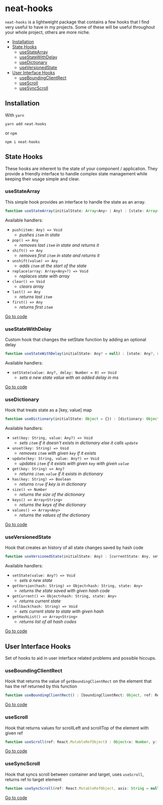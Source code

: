 # neat-hooks

`neat-hooks` is a lightweight package that contains a few hooks that I find very useful to have in my projects. Some of these will be useful throughout your whole project, others are more niche.

- [Installation](#installation)
- [State Hooks](#state-hooks)
  - [useStateArray](#usestatearray)
  - [useStateWithDelay](#usestatewithdelay)
  - [useDictionary](#usedictionary)
  - [useVersionedState](#useversionedstate)
- [User Interface Hooks](#user-interface-hooks)
  - [useBoundingClientRect](#useboundingclientrect)
  - [useScroll](#usescroll)
  - [useSyncScroll](#usesyncscroll)

## Installation

With `yarn`

```
yarn add neat-hooks
```

or `npm`

```
npm i neat-hooks
```

## State Hooks

These hooks are inherent to the state of your component / application. They provide a friendly interface to handle complex state management while keeping their usage simple and clear.

### useStateArray

This simple hook provides an interface to handle the state as an array.

```js
function useStateArray(initialState: Array<Any> | Any) : [state: Array<Any>, handlers: Object<Function>]
```

Available handlers:

- `push(item: Any) => Void`
  - _pushes `item` in state_
- `pop() => Any`
  - _removes last `item` in state and returns it_
- `shift() => Any`
  - _removes first `item` in state and returns it_
- `unshift(value) => Any`
  - _adds `item` at the start of the state_
- `replace(array: Array<Any>?) => Void`
  - _replaces state with array_
- `clear() => Void`
  - _clears array_
- `last() => Any`
  - _returns last `item`_
- `first() => Any`
  - _returns first `item`_

[Go to code](src/useStateArray)

### useStateWithDelay

Custom hook that changes the setState function by adding an optional delay

```js
function useStateWithDelay(initialState: Any? = null) : [state: Any?, setState: Function]
```

Available handlers:

- `setState(value: Any?, delay: Number = 0) => Void`
  - _sets a new state value with an added delay in ms_

[Go to code](src/useStateWithDelay)

### useDictionary

Hook that treats state as a [key, value] map

```js
function useDictionary(initialState: Object = {}) : [dictionary: Object<[Key, Value]>, handlers: Object<Function>]
```

Available handlers:

- `set(key: String, value: Any?) => Void`
  - _sets `item` if it doesn't exists in dictionary else it calls `update`_
- `unset(key: String) => Void`
  - _removes `item` with given `key` if it exists_
- `update(key: String, value: Any?) => Void`
  - _updates `item` if it exists with given `key` with given `value`_
- `get(key: String) => Any?`
  - _returns `item.value` if it exists in dictionary_
- `has(key: String) => Boolean`
  - _returns `true` if key is in dictionary_
- `size() => Number`
  - _returns the size of the dictionary_
- `keys() => Array<String>`
  - _returns the keys of the dictionary_
- `values() => Array<Any>`
  - _returns the values of the dictionary_

[Go to code](src/useDictionary)

### useVersionedState

Hook that creates an history of all state changes saved by hash code

```js
function useVersionedState(initialState: Any) : [currentState: Any, setState: Funcion, handlers: Object<Function>]
```

Available handlers:

- `setState(value: Any?) => Void`
  - _sets a new state_
- `getVersion(hash: String) => Object<hash: String, state: Any>`
  - _returns the state saved with given hash code_
- `getCurrent() => Object<hash: String, state: Any>`
  - _returns current state_
- `rollback(hash: String) => Void`
  - _sets current state to state with given hash_
- `getHashList() => Array<String>`
  - _returns list of all hash codes_

[Go to code](src/useVersionedState)

## User Interface Hooks

Set of hooks to aid in user interface related problems and possible hiccups.

### useBoundingClientRect

Hook that returns the value of `getBoundingClientRect` on the element that has the ref returned by this function

```js
function useBoundingClientRect() : [boundingClientRect: Object, ref: React.MutableRefObject]
```

[Go to code](src/useBoundingClientRect)

### useScroll

Hook that returns values for scrollLeft and scrollTop of the element with given ref

```js
function useScroll(ref: React.MutableRefObject) : Object<x: Number, y: Number>
```

[Go to code](src/useScroll)

### useSyncScroll

Hook that syncs scroll between container and target, uses `useScroll`, returns ref to target element

```js
function useSyncScroll(ref: React.MutableRefObject, axis: String = null) : React.MutableRefObject
```

[Go to code](src/useSyncScroll)
